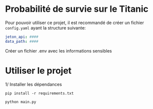 # Probabilité de survie sur le Titanic

Pour pouvoir utiliser ce projet, il 
est recommandé de créer un fichier `config.yaml`
ayant la structure suivante:

```yaml
jeton_api: ####
data_path: ####
```
Créer un fichier .env avec les informations sensibles

# Utiliser le projet

1/ Installer les dépendances
```
pip install -r requirements.txt
```
```
python main.py
```